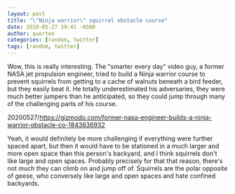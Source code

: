 ```yaml
---
layout: post
title: "\"Ninja warrior\" squirrel obstacle course"
date: 2020-05-27 19:41 -0500
author: quorten
categories: [random, twitter]
tags: [random, twitter]
---
```


Wow, this is really interesting.  The "smarter every day" video guy, a
former NASA jet propulsion engineer, tried to build a Ninja warrior
course to prevent squirrels from getting to a cache of walnuts beneath
a bird feeder, but they easily beat it.  He totally underestimated his
adversaries, they were much better jumpers than he anticipated, so
they could jump through many of the challenging parts of his course.

20200527/https://gizmodo.com/former-nasa-engineer-builds-a-ninja-warrior-obstacle-co-1843636932

Yeah, it would definitely be more challenging if everything were
further spaced apart, but then it would have to be stationed in a much
larger and more open space than this person's backyard, and I think
squirrels don't like large and open spaces.  Probably precisely for
that that reason, there's not much they can climb on and jump off of.
Squirrels are the polar opposite of geese, who conversely like large
and open spaces and hate confined backyards.
